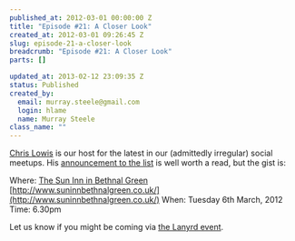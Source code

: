 ```yaml
--- 
published_at: 2012-03-01 00:00:00 Z
title: "Episode #21: A Closer Look"
created_at: 2012-03-01 09:26:45 Z
slug: episode-21-a-closer-look
breadcrumb: "Episode #21: A Closer Look"
parts: []

updated_at: 2013-02-12 23:09:35 Z
status: Published
created_by: 
  email: murray.steele@gmail.com
  login: hlame
  name: Murray Steele
class_name: ""
---
```


[Chris Lowis](http://twitter.com/chrislowis/) is our host for the latest in our (admittedly irregular) social meetups.  His [announcement to the list](http://lists.lrug.org/pipermail/chat-lrug.org/2012-February/007036.html) is well worth a read, but the gist is:

Where: [The Sun Inn in Bethnal Green](http://fancyapint.com/Pub/5364) [http://www.suninnbethnalgreen.co.uk/](http://www.suninnbethnalgreen.co.uk/)
When: Tuesday 6th March, 2012
Time: 6.30pm

Let us know if you might be coming via [the Lanyrd event](http://lanyrd.com/2012/lrug-nights-march/).
